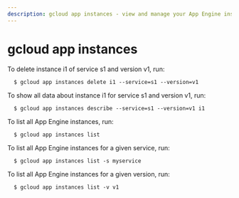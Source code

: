 ```yaml
---
description: gcloud app instances - view and manage your App Engine instances
---
```


# gcloud app instances

 To delete instance i1 of service s1 and version v1, run:

```text
  $ gcloud app instances delete i1 --service=s1 --version=v1
```

 To show all data about instance i1 for service s1 and version v1, run:

```text
  $ gcloud app instances describe --service=s1 --version=v1 i1
```

 To list all App Engine instances, run:

```text
  $ gcloud app instances list
```

To list all App Engine instances for a given service, run:

```text
  $ gcloud app instances list -s myservice
```

To list all App Engine instances for a given version, run:

```text
  $ gcloud app instances list -v v1
```

